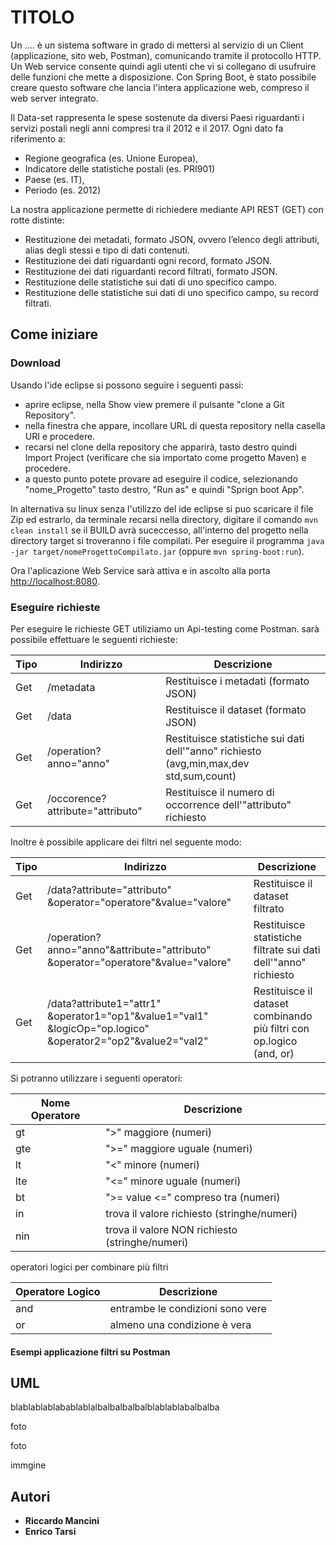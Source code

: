 # TITOLO

Un .... è un sistema software in grado di mettersi al servizio di un Client (applicazione, sito web, Postman), comunicando tramite il protocollo HTTP. Un Web service consente quindi agli utenti che vi si collegano di usufruire delle funzioni che mette a disposizione. Con Spring Boot, è stato possibile creare questo software che lancia l'intera applicazione web, compreso il web server integrato.

Il Data-set rappresenta le spese sostenute da diversi Paesi riguardanti i servizi postali negli anni compresi tra il 2012 e il 2017. 
Ogni dato fa riferimento a:
-  Regione geografica (es. Unione Europea),
-  Indicatore delle statistiche postali (es. PRI901)
-  Paese (es. IT), 
-  Periodo (es. 2012) 

La nostra applicazione permette di richiedere mediante API REST (GET) con rotte distinte:

-   Restituzione dei metadati, formato JSON, ovvero l’elenco degli attributi, alias degli stessi e tipo di dati contenuti.
-   Restituzione dei dati riguardanti ogni record, formato JSON.
-   Restituzione dei dati riguardanti record filtrati, formato JSON.
-   Restituzione delle statistiche sui dati di uno specifico campo.
-   Restituzione delle statistiche sui dati di uno specifico campo, su record filtrati.




## Come iniziare

### Download

Usando l'ide eclipse si possono seguire i seguenti passi:

-   aprire eclipse, nella Show view premere il pulsante "clone a Git Repository".
-   nella finestra che appare, incollare URL di questa repository nella casella URI e procedere.
-   recarsi nel clone della repository che apparirà, tasto destro quindi Import Project (verificare che sia importato come progetto Maven) e procedere.
-   a questo punto potete provare ad eseguire il codice, selezionando "nome_Progetto" tasto destro, "Run as" e quindi "Sprign boot App".

In alternativa su linux senza l'utilizzo del ide eclipse si puo scaricare il file Zip ed estrarlo, da terminale recarsi nella directory, digitare il comando  `mvn clean install`  se il BUILD avrà suceccesso, all'interno del progetto nella directory target si troveranno i file compilati. Per eseguire il programma  `java -jar target/nomeProgettoCompilato.jar`  (oppure  `mvn spring-boot:run`).

Ora l'aplicazione Web Service sarà attiva e in ascolto alla porta  [http://localhost:8080](http://localhost:8080/).

### Eseguire richieste

Per eseguire le richieste GET  utiliziamo un Api-testing come Postman.
sarà possibile effettuare le seguenti richieste:

| Tipo | Indirizzo | Descrizione|
|---|---|---|
| Get | /metadata | Restituisce i metadati (formato JSON)|
| Get | /data| Restituisce il dataset (formato JSON)|
| Get | /operation?anno="anno"| Restituisce statistiche sui dati dell'"anno" richiesto (avg,min,max,dev std,sum,count)|
|Get|/occorence?attribute="attributo"| Restituisce il numero di occorrence dell'"attributo" richiesto|


Inoltre è possibile applicare dei filtri nel seguente modo:

| Tipo | Indirizzo | Descrizione|
|--|--|--|
|Get|/data?attribute="attributo" &operator="operatore"&value="valore"|Restituisce il dataset filtrato|
|Get|/operation?anno="anno"&attribute="attributo" &operator="operatore"&value="valore"| Restituisce statistiche filtrate sui dati dell'"anno" richiesto|
|Get|/data?attribute1="attr1" &operator1="op1"&value1="val1" &logicOp="op.logico" &operator2="op2"&value2="val2"|Restituisce il dataset combinando più filtri con op.logico (and, or)|

Si potranno utilizzare i seguenti operatori:

|Nome Operatore| Descrizione|
|--|--|
|gt| ">" maggiore  (numeri)|
|gte|  ">=" maggiore uguale (numeri)|
|lt|  "<" minore  (numeri)|
|lte| "<=" minore uguale (numeri)|
|bt| ">= value <=" compreso tra  (numeri)|
| in | trova  il valore richiesto (stringhe/numeri)|
|nin| trova il valore NON richiesto (stringhe/numeri)|

operatori logici per combinare più filtri

|Operatore Logico|Descrizione  |
|--|--|
|and| entrambe le condizioni sono vere |
|or| almeno una condizione è vera|

#### Esempi applicazione filtri su Postman



 



## UML

blablablablabablablalbalbalbalbalblablablabalbalba

foto 

foto 

immgine 

## Autori

-   **Riccardo Mancini**  
-   **Enrico Tarsi** 

